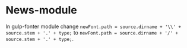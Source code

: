 # News-module

In gulp-fonter module change `newFont.path = source.dirname + '\\' + source.stem + '.' + type;` to `newFont.path = source.dirname + '/' + source.stem + '.' + type;`.
